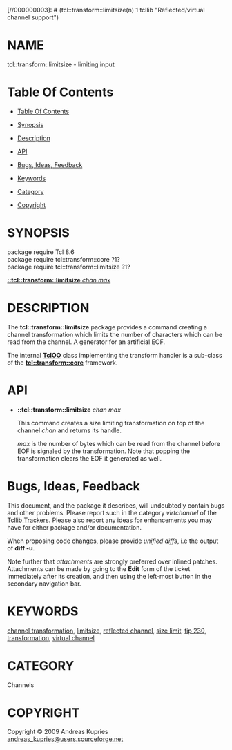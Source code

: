 
[//000000001]: # (tcl::transform::limitsize - Reflected/virtual channel support)
[//000000002]: # (Generated from file 'limitsize.man' by tcllib/doctools with format 'markdown')
[//000000003]: # (tcl::transform::limitsize(n) 1 tcllib "Reflected/virtual channel support")

# NAME

tcl::transform::limitsize - limiting input

# <a name='toc'></a>Table Of Contents

  -  [Table Of Contents](#toc)

  -  [Synopsis](#synopsis)

  -  [Description](#section1)

  -  [API](#section2)

  -  [Bugs, Ideas, Feedback](#section3)

  -  [Keywords](#keywords)

  -  [Category](#category)

  -  [Copyright](#copyright)

# <a name='synopsis'></a>SYNOPSIS

package require Tcl 8.6  
package require tcl::transform::core ?1?  
package require tcl::transform::limitsize ?1?  

[__::tcl::transform::limitsize__ *chan* *max*](#1)  

# <a name='description'></a>DESCRIPTION

The __tcl::transform::limitsize__ package provides a command creating a channel
transformation which limits the number of characters which can be read from the
channel. A generator for an artificial EOF.

The internal __[TclOO](../../../../index.md#tcloo)__ class implementing the
transform handler is a sub-class of the
__[tcl::transform::core](../virtchannel_core/transformcore.md)__ framework.

# <a name='section2'></a>API

  - <a name='1'></a>__::tcl::transform::limitsize__ *chan* *max*

    This command creates a size limiting transformation on top of the channel
    *chan* and returns its handle.

    *max* is the number of bytes which can be read from the channel before EOF
    is signaled by the transformation. Note that popping the transformation
    clears the EOF it generated as well.

# <a name='section3'></a>Bugs, Ideas, Feedback

This document, and the package it describes, will undoubtedly contain bugs and
other problems. Please report such in the category *virtchannel* of the [Tcllib
Trackers](http://core.tcl.tk/tcllib/reportlist). Please also report any ideas
for enhancements you may have for either package and/or documentation.

When proposing code changes, please provide *unified diffs*, i.e the output of
__diff -u__.

Note further that *attachments* are strongly preferred over inlined patches.
Attachments can be made by going to the __Edit__ form of the ticket immediately
after its creation, and then using the left-most button in the secondary
navigation bar.

# <a name='keywords'></a>KEYWORDS

[channel transformation](../../../../index.md#channel_transformation),
[limitsize](../../../../index.md#limitsize), [reflected
channel](../../../../index.md#reflected_channel), [size
limit](../../../../index.md#size_limit), [tip
230](../../../../index.md#tip_230),
[transformation](../../../../index.md#transformation), [virtual
channel](../../../../index.md#virtual_channel)

# <a name='category'></a>CATEGORY

Channels

# <a name='copyright'></a>COPYRIGHT

Copyright &copy; 2009 Andreas Kupries <andreas_kupries@users.sourceforge.net>
